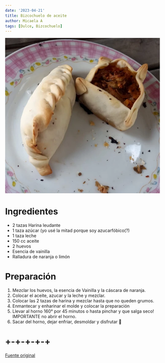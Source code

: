 ```yaml
---
date: '2023-04-21'
title: Bizcochuelo de aceite
author: Micaela A 
tags: [Dulce, Bizcochuelo]
---
```


![imagen de las empanadas](https://raw.githubusercontent.com/soyMoka/RecetarioFamiliar/main/public/images/empanadasVerdura1.webp)
# Ingredientes
- 2 tazas Harina leudante
- 1 taza azúcar (yo usé la mitad porque soy azucarfóbico(?)
- 1 taza leche
- 150 cc aceite
- 2 huevos
- Esencia de vainilla
- Ralladura de naranja o limón



# Preparación
1. Mezclar los huevos, la esencia de Vainilla y la cáscara de naranja.
2. Colocar el aceite, azucar y la leche y mezclar.
3. Colocar las 2 tazas de harina y mezclar hasta que no queden grumos.
4. Enmantecar y enharinar el molde y colocar la preparación 
5. Llevar al horno 160° por 45 minutos o hasta pinchar y que salga seco! IMPORTANTE no abrir el horno.
6. Sacar del horno, dejar enfriar, desmoldar y disfrutar 💖

# +-+-+-+-+

[Fuente original](https://cookpad.com/ar/recetas/8388776-bizcochuelo-casero-super-humedo-esponjoso-y-facil)